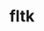 ---
title: "fltk"
layout: cache
categories: [package, develop]
meta: {"compilers": ["gcc@11.4.0"], "num_specs": 24, "num_specs_by_stack": {"e4s": 24, "root": 24}, "oss": ["ubuntu22.04"], "platforms": ["linux"], "stacks": ["e4s", "root"], "targets": ["x86_64_v3"], "versions": ["1.4.4"]}
spec_details: [{"compiler": "gcc@11.4.0", "hash": "2mjdhc4kmidzvfvbqcdreoefi3y36nxk", "os": "ubuntu22.04", "platform": "linux", "size": "-", "stacks": ["e4s", "root"], "target": "x86_64_v3", "variants": ["build_system=generic", "+gl", "+shared", "~xft"], "versions": ["1.4.4"]}, {"compiler": "gcc@11.4.0", "hash": "373vidmrl7egml45m4t6cnjo2lqatmqt", "os": "ubuntu22.04", "platform": "linux", "size": "-", "stacks": ["e4s", "root"], "target": "x86_64_v3", "variants": ["build_system=generic", "+gl", "+shared", "~xft"], "versions": ["1.4.4"]}, {"compiler": "gcc@11.4.0", "hash": "3fzhhaqlz22pgf4i7sl4btupcnsityfq", "os": "ubuntu22.04", "platform": "linux", "size": "-", "stacks": ["e4s", "root"], "target": "x86_64_v3", "variants": ["build_system=generic", "+gl", "+shared", "~xft"], "versions": ["1.4.4"]}, {"compiler": "gcc@11.4.0", "hash": "3i7akomhz33wzd2ud37cct2dirjrn4od", "os": "ubuntu22.04", "platform": "linux", "size": "-", "stacks": ["e4s", "root"], "target": "x86_64_v3", "variants": ["build_system=generic", "+gl", "+shared", "~xft"], "versions": ["1.4.4"]}, {"compiler": "gcc@11.4.0", "hash": "4755yark5turiqm4szjkpxyl7tnw2edj", "os": "ubuntu22.04", "platform": "linux", "size": "-", "stacks": ["e4s", "root"], "target": "x86_64_v3", "variants": ["build_system=generic", "+gl", "+shared", "~xft"], "versions": ["1.4.4"]}, {"compiler": "gcc@11.4.0", "hash": "4flqy5bstvwwn4cchztexmtleochdz6u", "os": "ubuntu22.04", "platform": "linux", "size": "-", "stacks": ["e4s", "root"], "target": "x86_64_v3", "variants": ["build_system=generic", "+gl", "+shared", "~xft"], "versions": ["1.4.4"]}, {"compiler": "gcc@11.4.0", "hash": "4nbvw5wxxs6cvtf5jlsdmcm5leuoflpi", "os": "ubuntu22.04", "platform": "linux", "size": "-", "stacks": ["e4s", "root"], "target": "x86_64_v3", "variants": ["build_system=generic", "+gl", "+shared", "~xft"], "versions": ["1.4.4"]}, {"compiler": "gcc@11.4.0", "hash": "4yxervsxjhuz7ky6pcgva5dufa7cpxgv", "os": "ubuntu22.04", "platform": "linux", "size": "-", "stacks": ["e4s", "root"], "target": "x86_64_v3", "variants": ["build_system=generic", "+gl", "+shared", "~xft"], "versions": ["1.4.4"]}, {"compiler": "gcc@11.4.0", "hash": "5kwm6mitvik2bikewdqkrcx242gsd2eb", "os": "ubuntu22.04", "platform": "linux", "size": "-", "stacks": ["e4s", "root"], "target": "x86_64_v3", "variants": ["build_system=generic", "+gl", "+shared", "~xft"], "versions": ["1.4.4"]}, {"compiler": "gcc@11.4.0", "hash": "espkycnu7mdmerqcarqknnj3ezph7jve", "os": "ubuntu22.04", "platform": "linux", "size": "-", "stacks": ["e4s", "root"], "target": "x86_64_v3", "variants": ["build_system=generic", "+gl", "+shared", "~xft"], "versions": ["1.4.4"]}, {"compiler": "gcc@11.4.0", "hash": "ghhtbkdlom6j3okefqaj3wkl7sf3r7bg", "os": "ubuntu22.04", "platform": "linux", "size": "-", "stacks": ["e4s", "root"], "target": "x86_64_v3", "variants": ["build_system=generic", "+gl", "+shared", "~xft"], "versions": ["1.4.4"]}, {"compiler": "gcc@11.4.0", "hash": "gqh2cqcn3zp5glirwmt5yhfby5utjpoe", "os": "ubuntu22.04", "platform": "linux", "size": "-", "stacks": ["e4s", "root"], "target": "x86_64_v3", "variants": ["build_system=generic", "+gl", "+shared", "~xft"], "versions": ["1.4.4"]}, {"compiler": "gcc@11.4.0", "hash": "hv6dcbkvxqgntkng5kdqsxjgamwedbpw", "os": "ubuntu22.04", "platform": "linux", "size": "-", "stacks": ["e4s", "root"], "target": "x86_64_v3", "variants": ["build_system=generic", "+gl", "+shared", "~xft"], "versions": ["1.4.4"]}, {"compiler": "gcc@11.4.0", "hash": "k44t4jttpfrmun4a4gninc6dj3fhj7be", "os": "ubuntu22.04", "platform": "linux", "size": "-", "stacks": ["e4s", "root"], "target": "x86_64_v3", "variants": ["build_system=generic", "+gl", "+shared", "~xft"], "versions": ["1.4.4"]}, {"compiler": "gcc@11.4.0", "hash": "m5r2ncrxqdmuatorcwdpinmrokonns3q", "os": "ubuntu22.04", "platform": "linux", "size": "-", "stacks": ["e4s", "root"], "target": "x86_64_v3", "variants": ["build_system=generic", "+gl", "+shared", "~xft"], "versions": ["1.4.4"]}, {"compiler": "gcc@11.4.0", "hash": "nu32yhwk2rbumeixvsqswcysf7u3ih6z", "os": "ubuntu22.04", "platform": "linux", "size": "-", "stacks": ["e4s", "root"], "target": "x86_64_v3", "variants": ["build_system=generic", "+gl", "+shared", "~xft"], "versions": ["1.4.4"]}, {"compiler": "gcc@11.4.0", "hash": "ov5fo45c243rdiprryoij4eqnefnp6ew", "os": "ubuntu22.04", "platform": "linux", "size": "-", "stacks": ["e4s", "root"], "target": "x86_64_v3", "variants": ["build_system=generic", "+gl", "+shared", "~xft"], "versions": ["1.4.4"]}, {"compiler": "gcc@11.4.0", "hash": "sbt7dw55lrrxk5nkqugov4eeter6oqot", "os": "ubuntu22.04", "platform": "linux", "size": "-", "stacks": ["e4s", "root"], "target": "x86_64_v3", "variants": ["build_system=generic", "+gl", "+shared", "~xft"], "versions": ["1.4.4"]}, {"compiler": "gcc@11.4.0", "hash": "ts23p2fxduidymb4vyuwdjrqelanwcye", "os": "ubuntu22.04", "platform": "linux", "size": "-", "stacks": ["e4s", "root"], "target": "x86_64_v3", "variants": ["build_system=generic", "+gl", "+shared", "~xft"], "versions": ["1.4.4"]}, {"compiler": "gcc@11.4.0", "hash": "v2f5i5teyhpqcop6t6ok4p2prx3gopwx", "os": "ubuntu22.04", "platform": "linux", "size": "-", "stacks": ["e4s", "root"], "target": "x86_64_v3", "variants": ["build_system=generic", "+gl", "+shared", "~xft"], "versions": ["1.4.4"]}, {"compiler": "gcc@11.4.0", "hash": "ypmvo5p55aocdiozud5ba4cwm7nik7tt", "os": "ubuntu22.04", "platform": "linux", "size": "-", "stacks": ["e4s", "root"], "target": "x86_64_v3", "variants": ["build_system=generic", "+gl", "+shared", "~xft"], "versions": ["1.4.4"]}, {"compiler": "gcc@11.4.0", "hash": "zcgy6ute364gfza45xqm64jp5qp6zts6", "os": "ubuntu22.04", "platform": "linux", "size": "-", "stacks": ["e4s", "root"], "target": "x86_64_v3", "variants": ["build_system=generic", "+gl", "+shared", "~xft"], "versions": ["1.4.4"]}, {"compiler": "gcc@11.4.0", "hash": "zg4rb7xupvusouzw3tsngo4qua7jhpgw", "os": "ubuntu22.04", "platform": "linux", "size": "-", "stacks": ["e4s", "root"], "target": "x86_64_v3", "variants": ["build_system=generic", "+gl", "+shared", "~xft"], "versions": ["1.4.4"]}, {"compiler": "gcc@11.4.0", "hash": "zid4n5aw373qia63st5lzj3jexx7flwd", "os": "ubuntu22.04", "platform": "linux", "size": "-", "stacks": ["e4s", "root"], "target": "x86_64_v3", "variants": ["build_system=generic", "+gl", "+shared", "~xft"], "versions": ["1.4.4"]}]
---